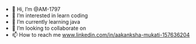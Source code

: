 - 👋 Hi, I’m @AM-1797
- 👀 I’m interested in  learn coding
- 🌱 I’m currently learning java
- 💞️ I’m looking to collaborate on 
- 📫 How to reach me www.linkedin.com/in/aakanksha-mukati-157636204

<!---
AM-1797/AM-1797 is a ✨ special ✨ repository because its `README.md` (this file) appears on your GitHub profile.
You can click the Preview link to take a look at your changes.
--->
